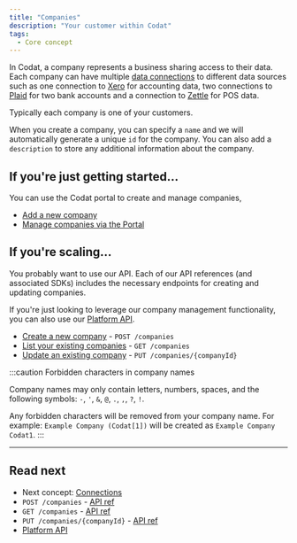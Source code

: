```yaml
---
title: "Companies"
description: "Your customer within Codat"
tags:
  - Core concept
---
```


In Codat, a company represents a business sharing access to their data. Each company can have multiple [data connections](/core-concepts/connections) to different data sources such as one connection to [Xero](/integrations/accounting/xero/accounting-xero) for accounting data, two connections to [Plaid](/integrations/banking/plaid/banking-plaid) for two bank accounts and a connection to [Zettle](/integrations/commerce/zettle/commerce-zettle) for POS data.

Typically each company is one of your customers.

When you create a company, you can specify a `name` and we will automatically generate a unique `id` for the company. You can also add a `description` to store any additional information about the company.

## If you're just getting started...

You can use the Codat portal to create and manage companies,

- [Add a new company](/configure/portal/companies#add-a-new-company)
- [Manage companies via the Portal](/configure/portal/companies)

## If you're scaling...

You probably want to use our API. Each of our API references (and associated SDKs) includes the necessary endpoints for creating and updating companies.

If you're just looking to leverage our company management functionality, you can also use our [Platform API](/platform-api#).

- [Create a new company](/platform-api#/operations/create-company) - `POST /companies`
- [List your existing companies](/platform-api#/operations/list-companies) - `GET /companies`
- [Update an existing company](/platform-api#/operations/update-company) - `PUT /companies/{companyId}`

:::caution Forbidden characters in company names

Company names may only contain letters, numbers, spaces, and the following symbols: `-`, `'`, `&`, `@`, `.`, `,`, `?`, `!`.

Any forbidden characters will be removed from your company name. For example: `Example Company (Codat[1])` will be created as `Example Company Codat1`.
:::

---

## Read next

- Next concept: [Connections](/core-concepts/connections)
- `POST /companies` - [API ref](/platform-api#/operations/create-company)
- `GET /companies` - [API ref](/platform-api#/operations/list-companies)
- `PUT /companies/{companyId}` - [API ref](/platform-api#/operations/update-company)
- [Platform API](/platform-api#)
